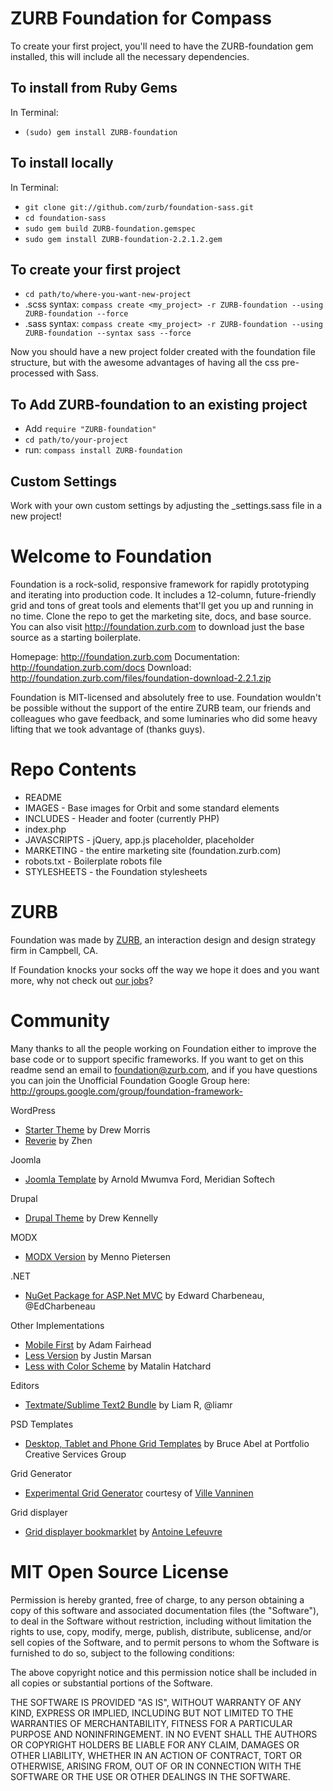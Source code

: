 ZURB Foundation for Compass
===========================

To create your first project, you'll need to have the ZURB-foundation gem installed, this will include all the necessary dependencies.

To install from Ruby Gems
-------------------------

In Terminal:

* `(sudo) gem install ZURB-foundation`

To install locally
------------------

In Terminal:

* `git clone git://github.com/zurb/foundation-sass.git`
* `cd foundation-sass`
* `sudo gem build ZURB-foundation.gemspec`
* `sudo gem install ZURB-foundation-2.2.1.2.gem`

To create your first project
----------------------------

* `cd path/to/where-you-want-new-project`
* .scss syntax: `compass create <my_project> -r ZURB-foundation --using ZURB-foundation --force`
* .sass syntax: `compass create <my_project> -r ZURB-foundation --using ZURB-foundation --syntax sass --force`

Now you should have a new project folder created with the foundation file structure, but with the awesome advantages of having all the css pre-processed with Sass.

To Add ZURB-foundation to an existing project
---------------------------------------------
* Add `require "ZURB-foundation"`
* `cd path/to/your-project`
* run: `compass install ZURB-foundation`

Custom Settings
---------------------------------------------
Work with your own custom settings by adjusting the _settings.sass file in a new project!

Welcome to Foundation
=====================

Foundation is a rock-solid, responsive framework for rapidly prototyping and iterating into production code. It includes a 12-column, future-friendly grid and tons of great tools and elements that'll get you up and running in no time. Clone the repo to get the marketing site, docs, and base source. You can also visit http://foundation.zurb.com to download just the base source as a starting boilerplate.

Homepage:      http://foundation.zurb.com
Documentation: http://foundation.zurb.com/docs
Download:      http://foundation.zurb.com/files/foundation-download-2.2.1.zip

Foundation is MIT-licensed and absolutely free to use. Foundation wouldn't be possible without the support of the entire ZURB team, our friends and colleagues who gave feedback, and some luminaries who did some heavy lifting that we took advantage of (thanks guys).

Repo Contents
=============

* README
* IMAGES - Base images for Orbit and some standard elements
* INCLUDES - Header and footer (currently PHP)
* index.php
* JAVASCRIPTS - jQuery, app.js placeholder, placeholder
* MARKETING - the entire marketing site (foundation.zurb.com)
* robots.txt - Boilerplate robots file
* STYLESHEETS - the Foundation stylesheets

ZURB
====

Foundation was made by [ZURB](http://www.zurb.com), an interaction design and design strategy firm in Campbell, CA.

If Foundation knocks your socks off the way we hope it does and you want more, why not check out [our jobs](http://www.zurb.com/talent/jobs)?

Community
=========

Many thanks to all the people working on Foundation either to improve the base code or to support specific frameworks. If you want to get on this readme send an email to foundation@zurb.com, and if you have questions you can join the Unofficial Foundation Google Group here: http://groups.google.com/group/foundation-framework-

WordPress

* [Starter Theme](https://github.com/drewsymo/Foundation) by Drew Morris
* [Reverie](http://themefortress.com/reverie/) by Zhen

Joomla

* [Joomla Template](https://github.com/meridiansoftech/joomla_foundation_template) by Arnold Mwumva Ford, Meridian Softech

Drupal

* [Drupal Theme](https://github.com/drewkennelly/foundation7) by Drew Kennelly

MODX

* [MODX Version](http://designfromwithin.com/blog/2012/02/07/foundation-modx/) by Menno Pietersen

.NET

* [NuGet Package for ASP.Net MVC](http://www.nuget.org/packages/Zurb_Foundation_MVC3) by Edward Charbeneau, @EdCharbeneau

Other Implementations

* [Mobile First](https://github.com/admfrhd/mobile-first-foundation) by Adam Fairhead
* [Less Version](https://github.com/justinmarsan/FoundationLess) by Justin Marsan
* [Less with Color Scheme](https://github.com/matalin/FoundationLess) by Matalin Hatchard

Editors

* [Textmate/Sublime Text2 Bundle](https://github.com/liamr/Zurb-Foundation-Textmate-Bundle) by Liam R, @liamr

PSD Templates

* [Desktop, Tablet and Phone Grid Templates](http://foundation.zurb.com/files/foundation-psd-templates.zip ) by Bruce Abel at Portfolio Creative Services Group

Grid Generator

* [Experimental Grid Generator](http://www.gridlover.net/foundation/) courtesy of [Ville Vanninen](http://foolproof.me)

Grid displayer

* [Grid displayer bookmarklet](http://alefeuvre.github.com/foundation-grid-displayer/) by [Antoine Lefeuvre](http://twitter.com/jiraisurfer)

MIT Open Source License
=======================

Permission is hereby granted, free of charge, to any person obtaining a copy of this software and associated documentation files (the "Software"), to deal in the Software without restriction, including without limitation the rights to use, copy, modify, merge, publish, distribute, sublicense, and/or sell copies of the Software, and to permit persons to whom the Software is furnished to do so, subject to the following conditions:

The above copyright notice and this permission notice shall be included in all copies or substantial portions of the Software.

THE SOFTWARE IS PROVIDED "AS IS", WITHOUT WARRANTY OF ANY KIND, EXPRESS OR IMPLIED, INCLUDING BUT NOT LIMITED TO THE WARRANTIES OF MERCHANTABILITY, FITNESS FOR A PARTICULAR PURPOSE AND NONINFRINGEMENT. IN NO EVENT SHALL THE AUTHORS OR COPYRIGHT HOLDERS BE LIABLE FOR ANY CLAIM, DAMAGES OR OTHER LIABILITY, WHETHER IN AN ACTION OF CONTRACT, TORT OR OTHERWISE, ARISING FROM, OUT OF OR IN CONNECTION WITH THE SOFTWARE OR THE USE OR OTHER DEALINGS IN THE SOFTWARE.

